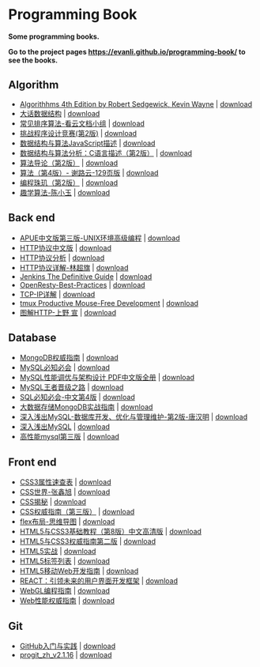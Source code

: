 # Programming Book

**Some programming books.**

**Go to the project pages https://evanli.github.io/programming-book/ to see the books.**

## Algorithm

- [Algorithhms 4th Edition by Robert Sedgewick, Kevin Wayne](./Algorithm/Algorithhms%204th%20Edition%20by%20Robert%20Sedgewick,%20Kevin%20Wayne.pdf) \| 	[download](https://github.com/EvanLi/programming-book/raw/master/Algorithm/Algorithhms%204th%20Edition%20by%20Robert%20Sedgewick,%20Kevin%20Wayne.pdf)
- [大话数据结构](./Algorithm/大话数据结构.pdf) \| 	[download](https://github.com/EvanLi/programming-book/raw/master/Algorithm/大话数据结构.pdf)
- [常见排序算法-看云文档小组](./Algorithm/常见排序算法-看云文档小组.pdf) \| 	[download](https://github.com/EvanLi/programming-book/raw/master/Algorithm/常见排序算法-看云文档小组.pdf)
- [挑战程序设计竞赛(第2版)](./Algorithm/挑战程序设计竞赛%28第2版%29.pdf) \| 	[download](https://github.com/EvanLi/programming-book/raw/master/Algorithm/挑战程序设计竞赛%28第2版%29.pdf)
- [数据结构与算法JavaScript描述](./Algorithm/数据结构与算法JavaScript描述.pdf) \| 	[download](https://github.com/EvanLi/programming-book/raw/master/Algorithm/数据结构与算法JavaScript描述.pdf)
- [数据结构与算法分析：C语言描述（第2版）](./Algorithm/数据结构与算法分析：C语言描述（第2版）.pdf) \| 	[download](https://github.com/EvanLi/programming-book/raw/master/Algorithm/数据结构与算法分析：C语言描述（第2版）.pdf)
- [算法导论（第2版）](./Algorithm/算法导论（第2版）.pdf) \| 	[download](https://github.com/EvanLi/programming-book/raw/master/Algorithm/算法导论（第2版）.pdf)
- [算法（第4版）- 谢路云-129页版](./Algorithm/算法（第4版）-%20谢路云-129页版.pdf) \| 	[download](https://github.com/EvanLi/programming-book/raw/master/Algorithm/算法（第4版）-%20谢路云-129页版.pdf)
- [编程珠玑（第2版）](./Algorithm/编程珠玑（第2版）.pdf) \| 	[download](https://github.com/EvanLi/programming-book/raw/master/Algorithm/编程珠玑（第2版）.pdf)
- [趣学算法-陈小玉](./Algorithm/趣学算法-陈小玉.pdf) \| 	[download](https://github.com/EvanLi/programming-book/raw/master/Algorithm/趣学算法-陈小玉.pdf)

## Back end

- [APUE中文版第三版-UNIX环境高级编程](./Back-end/APUE中文版第三版-UNIX环境高级编程.pdf) \| 	[download](https://github.com/EvanLi/programming-book/raw/master/Back-end/APUE中文版第三版-UNIX环境高级编程.pdf)
- [HTTP协议中文版](./Back-end/HTTP协议中文版.pdf) \| 	[download](https://github.com/EvanLi/programming-book/raw/master/Back-end/HTTP协议中文版.pdf)
- [HTTP协议分析](./Back-end/HTTP协议分析.pdf) \| 	[download](https://github.com/EvanLi/programming-book/raw/master/Back-end/HTTP协议分析.pdf)
- [HTTP协议详解-林超旗](./Back-end/HTTP协议详解-林超旗.pdf) \| 	[download](https://github.com/EvanLi/programming-book/raw/master/Back-end/HTTP协议详解-林超旗.pdf)
- [Jenkins The Definitive Guide](./Back-end/Jenkins%20The%20Definitive%20Guide.pdf) \| 	[download](https://github.com/EvanLi/programming-book/raw/master/Back-end/Jenkins%20The%20Definitive%20Guide.pdf)
- [OpenResty-Best-Practices](./Back-end/OpenResty-Best-Practices.pdf) \| 	[download](https://github.com/EvanLi/programming-book/raw/master/Back-end/OpenResty-Best-Practices.pdf)
- [TCP-IP详解](./Back-end/TCP-IP详解.pdf) \| 	[download](https://github.com/EvanLi/programming-book/raw/master/Back-end/TCP-IP详解.pdf)
- [tmux Productive Mouse-Free Development](./Back-end/tmux%20Productive%20Mouse-Free%20Development.pdf) \| 	[download](https://github.com/EvanLi/programming-book/raw/master/Back-end/tmux%20Productive%20Mouse-Free%20Development.pdf)
- [图解HTTP-上野 宣](./Back-end/图解HTTP-上野%20宣.pdf) \| 	[download](https://github.com/EvanLi/programming-book/raw/master/Back-end/图解HTTP-上野%20宣.pdf)

## Database

- [MongoDB权威指南](./Database/MongoDB权威指南.pdf) \| 	[download](https://github.com/EvanLi/programming-book/raw/master/Database/MongoDB权威指南.pdf)
- [MySQL必知必会](./Database/MySQL必知必会.pdf) \| 	[download](https://github.com/EvanLi/programming-book/raw/master/Database/MySQL必知必会.pdf)
- [MySQL性能调优与架构设计 PDF中文版全册](./Database/MySQL性能调优与架构设计%20PDF中文版全册.pdf) \| 	[download](https://github.com/EvanLi/programming-book/raw/master/Database/MySQL性能调优与架构设计%20PDF中文版全册.pdf)
- [MySQL王者晋级之路](./Database/MySQL王者晋级之路.pdf) \| 	[download](https://github.com/EvanLi/programming-book/raw/master/Database/MySQL王者晋级之路.pdf)
- [SQL必知必会-中文第4版](./Database/SQL必知必会-中文第4版.pdf) \| 	[download](https://github.com/EvanLi/programming-book/raw/master/Database/SQL必知必会-中文第4版.pdf)
- [大数据存储MongoDB实战指南](./Database/大数据存储MongoDB实战指南.pdf) \| 	[download](https://github.com/EvanLi/programming-book/raw/master/Database/大数据存储MongoDB实战指南.pdf)
- [深入浅出MySQL-数据库开发、优化与管理维护-第2版-唐汉明](./Database/深入浅出MySQL-数据库开发、优化与管理维护-第2版-唐汉明.pdf) \| 	[download](https://github.com/EvanLi/programming-book/raw/master/Database/深入浅出MySQL-数据库开发、优化与管理维护-第2版-唐汉明.pdf)
- [深入浅出MySQL](./Database/深入浅出MySQL.pdf) \| 	[download](https://github.com/EvanLi/programming-book/raw/master/Database/深入浅出MySQL.pdf)
- [高性能mysql第三版](./Database/高性能mysql第三版.pdf) \| 	[download](https://github.com/EvanLi/programming-book/raw/master/Database/高性能mysql第三版.pdf)

## Front end

- [CSS3属性速查表](./Front-end/CSS3属性速查表.pdf) \| 	[download](https://github.com/EvanLi/programming-book/raw/master/Front-end/CSS3属性速查表.pdf)
- [CSS世界-张鑫旭](./Front-end/CSS世界-张鑫旭.pdf) \| 	[download](https://github.com/EvanLi/programming-book/raw/master/Front-end/CSS世界-张鑫旭.pdf)
- [CSS揭秘](./Front-end/CSS揭秘.pdf) \| 	[download](https://github.com/EvanLi/programming-book/raw/master/Front-end/CSS揭秘.pdf)
- [CSS权威指南（第三版）](./Front-end/CSS权威指南（第三版）.pdf) \| 	[download](https://github.com/EvanLi/programming-book/raw/master/Front-end/CSS权威指南（第三版）.pdf)
- [flex布局-思维导图](./Front-end/flex布局-思维导图.pdf) \| 	[download](https://github.com/EvanLi/programming-book/raw/master/Front-end/flex布局-思维导图.pdf)
- [HTML5与CSS3基础教程（第8版）中文高清版](./Front-end/HTML5与CSS3基础教程（第8版）中文高清版.pdf) \| 	[download](https://github.com/EvanLi/programming-book/raw/master/Front-end/HTML5与CSS3基础教程（第8版）中文高清版.pdf)
- [HTML5与CSS3权威指南第二版](./Front-end/HTML5与CSS3权威指南第二版.pdf) \| 	[download](https://github.com/EvanLi/programming-book/raw/master/Front-end/HTML5与CSS3权威指南第二版.pdf)
- [HTML5实战](./Front-end/HTML5实战.pdf) \| 	[download](https://github.com/EvanLi/programming-book/raw/master/Front-end/HTML5实战.pdf)
- [HTML5标签列表](./Front-end/HTML5标签列表.pdf) \| 	[download](https://github.com/EvanLi/programming-book/raw/master/Front-end/HTML5标签列表.pdf)
- [HTML5移动Web开发指南](./Front-end/HTML5移动Web开发指南.pdf) \| 	[download](https://github.com/EvanLi/programming-book/raw/master/Front-end/HTML5移动Web开发指南.pdf)
- [REACT：引领未来的用户界面开发框架](./Front-end/REACT：引领未来的用户界面开发框架.pdf) \| 	[download](https://github.com/EvanLi/programming-book/raw/master/Front-end/REACT：引领未来的用户界面开发框架.pdf)
- [WebGL编程指南](./Front-end/WebGL编程指南.pdf) \| 	[download](https://github.com/EvanLi/programming-book/raw/master/Front-end/WebGL编程指南.pdf)
- [Web性能权威指南](./Front-end/Web性能权威指南.pdf) \| 	[download](https://github.com/EvanLi/programming-book/raw/master/Front-end/Web性能权威指南.pdf)

## Git

- [GitHub入门与实践](./Git/GitHub入门与实践.pdf) \| 	[download](https://github.com/EvanLi/programming-book/raw/master/Git/GitHub入门与实践.pdf)
- [progit_zh_v2.1.16](./Git/progit_zh_v2.1.16.pdf) \| 	[download](https://github.com/EvanLi/programming-book/raw/master/Git/progit_zh_v2.1.16.pdf)
